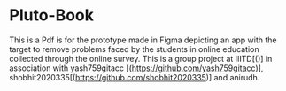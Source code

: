 # Pluto-Book
 This is a Pdf is for the prototype made in Figma depicting an app with the target to remove problems faced by the students in online education collected through the online survey. This is a group project at IIITD[()] in association with yash759gitacc [(https://github.com/yash759gitacc)], shobhit2020335[(https://github.com/shobhit2020335)] and anirudh.
